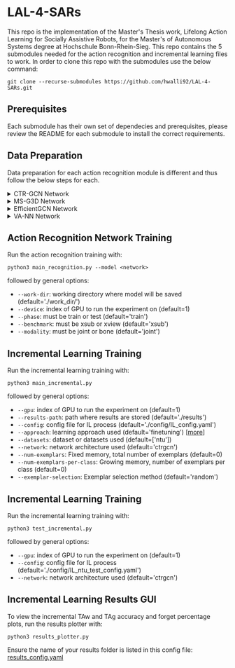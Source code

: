 # LAL-4-SARs

This repo is the implementation of the Master's Thesis work, Lifelong Action Learning for Socially Assistive Robots, for the Master's of Autonomous Systems degree at Hochschule Bonn-Rhein-Sieg. This repo contains the 5 submodules needed for the action recognition and incremental learning files to work. In order to clone this repo with the submodules use the below command:

`git clone --recurse-submodules https://github.com/hwalli92/LAL-4-SARs.git`

## Prerequisites

Each submodule has their own set of dependecies and prerequisites, please review the README for each submodule to install the correct requirements. 

## Data Preparation

Data preparation for each action recognition module is different and thus follow the below steps for each.

<details>
  <summary> CTR-GCN Network </summary>

1. Update action list: [actions.txt](data_gen/utils/actions.txt)
2. Add path to NTU RGB+D 60 dataset here: https://github.com/hwalli92/LAL-4-SARs/blob/07949985e0f596714a102ea39338cd000445e0a6/data_gen/utils/get_raw_skes_data.py#L137
3. Run the following commands to generate the data

```
cd data_gen/
./ctrgcn_datagen.sh
```
</details>

<details>
  <summary> MS-G3D Network </summary>
1. Update action list: [actions.txt](data_gen/utils/actions.txt)
2. Add path to NTU RGB+D 60 dataset here: https://github.com/hwalli92/LAL-4-SARs/blob/07949985e0f596714a102ea39338cd000445e0a6/data_gen/msg3d_datagen.sh#L9
3. Run the following commands to generate the data

```
cd data_gen/
./msg3d_datagen.sh
```
  
</details>

<details>
  <summary> EfficientGCN Network </summary>
1. Update action list: [actions.txt](data_gen/utils/actions.txt)
2. Update number of actions classes here: https://github.com/hwalli92/LAL-4-SARs/blob/07949985e0f596714a102ea39338cd000445e0a6/data_gen/utils/__init__.py#L8
2. Add path to NTU RGB+D 60 dataset here: https://github.com/hwalli92/LAL-4-SARs/blob/07949985e0f596714a102ea39338cd000445e0a6/data_gen/msg3d_datagen.sh#L9
3. Run the following commands to generate the data

```
cd data_gen/
./efficientgcn.sh
cd ../EfficientGCNv1/
python3 main.py -c <config> -gd
```
Refer to the EfficientGCN README file for the config # in the above argument.

</details>
  
<details>
  <summary> VA-NN Network </summary>
1. Update action list: [actions.txt](data_gen/utils/actions.txt)
2. Add path to NTU RGB+D 60 dataset here: https://github.com/hwalli92/LAL-4-SARs/blob/07949985e0f596714a102ea39338cd000445e0a6/data_gen/va_datagen.sh#L9
3. Run the following scripts to generate the data

```
cd data_gen/
./va_datagen.sh
```

</details>

## Action Recognition Network Training 

Run the action recognition training with:
```
python3 main_recognition.py --model <network>
```
followed by general options:

* `--work-dir`: working directory where model will be saved (default='./work_dir/')
* `--device`: index of GPU to run the experiment on (default=1)
* `--phase`: must be train or test (default='train')
* `--benchmark`: must be xsub or xview (default='xsub')
* `--modality`: must be joint or bone (default='joint')
  
## Incremental Learning Training

Run the incremental learning training with:
```
python3 main_incremental.py
```
followed by general options:

* `--gpu`: index of GPU to run the experiment on (default=1)
* `--results-path`: path where results are stored (default='./results')
* `--config`: config file for IL process (default='./config/IL_config.yaml')
* `--approach`: learning approach used (default='finetuning') [[more](FACIL/FACIL/approach)]
* `--datasets`: dataset or datasets used (default=['ntu'])
* `--network`: network architecture used (default='ctrgcn')
* `--num-exemplars`: Fixed memory, total number of exemplars (default=0)
* `--num-exemplars-per-class`: Growing memory, number of exemplars per class (default=0)
* `--exemplar-selection`: Exemplar selection method (default='random')
  
## Incremental Learning Training

Run the incremental learning training with:
```
python3 test_incremental.py
```
followed by general options:
  
* `--gpu`: index of GPU to run the experiment on (default=1)
* `--config`: config file for IL process (default='./config/IL_ntu_test_config.yaml')
* `--network`: network architecture used (default='ctrgcn')

## Incremental Learning Results GUI
  
To view the incremental TAw and TAg accuracy and forget percentage plots, run the results plotter with:
```
python3 results_plotter.py
```

Ensure the name of your results folder is listed in this config file: [results_config.yaml](results/results_config.yaml)
